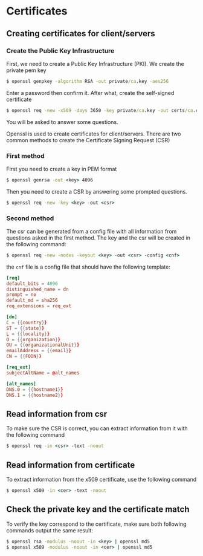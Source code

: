# Certificates

## Creating certificates for client/servers

### Create the Public Key Infrastructure
First, we need to create a Public Key Infrastructure (PKI).
We create the private pem key
```cmd
$ openssl genpkey -algorithm RSA -out private/ca.key -aes256
```
Enter a password then confirm it.
After what, create the self-signed certificate
```cmd
$ openssl req -new -x509 -days 3650 -key private/ca.key -out certs/ca.crt
```
You will be asked to answer some questions.



Openssl is used to create certificates for client/servers.
There are two common methods to create the Certificate Signing Request (CSR)

### First method
First you need to create a key in PEM format
```cmd
$ openssl genrsa -out <key> 4096
```

Then you need to create a CSR by answering some prompted questions.
```cmd
$ openssl req -new -key <key> -out <csr>
```

### Second method

The csr can be generated from a config file with all information from questions asked in the first method. The key and the csr will be created in the following command:
```cmd
$ openssl req -new -nodes -keyout <key> -out <csr> -config <cnf>
```

the `cnf` file is a config file that should have the following template:
```cnf
[req]
default_bits = 4096
distinguished_name = dn
prompt = no
default_md = sha256
req_extensions = req_ext

[dn]
C = {{country}}
ST = {{state}}
L = {{locality}}
O = {{organization}}
OU = {{organizationalUnit}}
emailAddress = {{email}}
CN = {{FQDN}}

[req_ext]
subjectAltName = @alt_names

[alt_names]
DNS.0 = {{hostname1}}
DNS.1 = {{hostname2}}
```

## Read information from csr
To make sure the CSR is correct, you can extract information from it with the following command
```cmd
$ openssl req -in <csr> -text -noout
```

## Read information from certificate
To extract information from the x509 certificate, use the following command
```cmd
$ openssl x509 -in <cer> -text -noout
```

## Check the private key and the certificate match

To verify the key correspond to the certificate, make sure both following commands output the same result:
```cmd
$ openssl rsa -modulus -noout -in <key> | openssl md5
$ openssl x509 -modulus -noout -in <cer> | openssl md5
```



